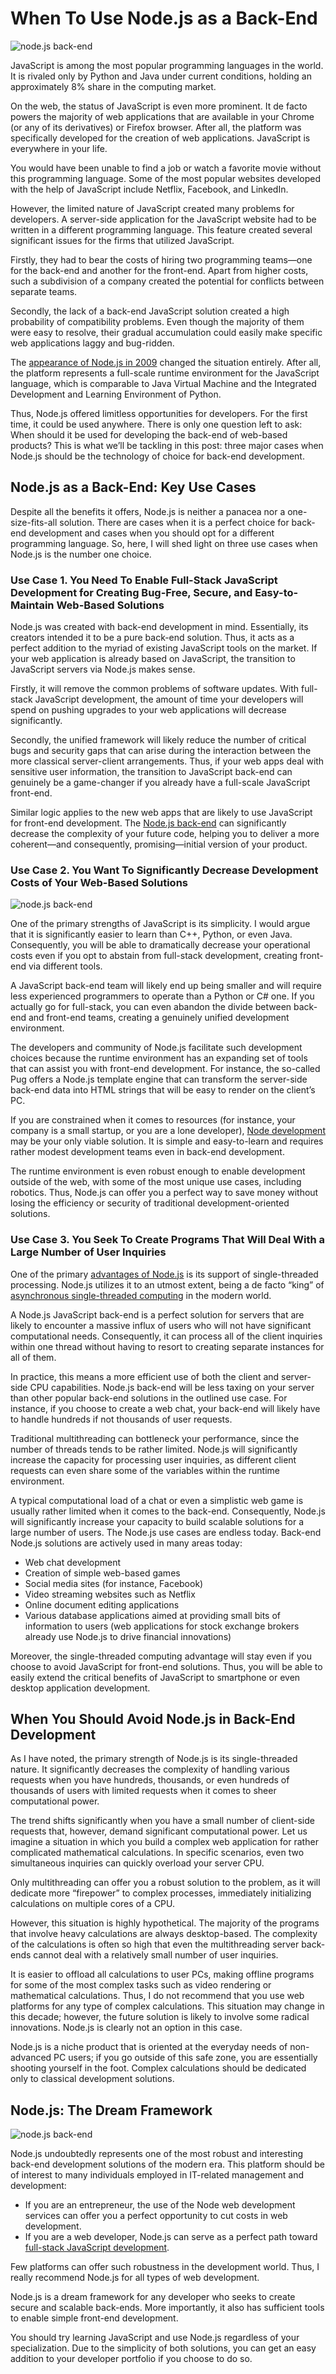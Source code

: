 # When To Use Node.js as a Back-End

![node.js back-end](https://spzone-simpleprogrammer.netdna-ssl.com/wp-content/uploads/2020/06/When-To-Use-Node.js-as-a-Back-End-square.png)

JavaScript is among the most popular programming languages in the world. It is rivaled only by Python and Java under current conditions, holding an approximately 8% share in the computing market.

On the web, the status of JavaScript is even more prominent. It de facto powers the majority of web applications that are available in your Chrome (or any of its derivatives) or Firefox browser. After all, the platform was specifically developed for the creation of web applications. JavaScript is everywhere in your life.

You would have been unable to find a job or watch a favorite movie without this programming language. Some of the most popular websites developed with the help of JavaScript include Netflix, Facebook, and LinkedIn.

However, the limited nature of JavaScript created many problems for developers. A server-side application for the JavaScript website had to be written in a different programming language. This feature created several significant issues for the firms that utilized JavaScript.

Firstly, they had to bear the costs of hiring two programming teams—one for the back-end and another for the front-end. Apart from higher costs, such a subdivision of a company created the potential for conflicts between separate teams.

Secondly, the lack of a back-end JavaScript solution created a high probability of compatibility problems. Even though the majority of them were easy to resolve, their gradual accumulation could easily make specific web applications laggy and bug-ridden.

The [appearance of Node.js in 2009](http://www.amazon.com/exec/obidos/ASIN/1617294748/makithecompsi-20) changed the situation entirely. After all, the platform represents a full-scale runtime environment for the JavaScript language, which is comparable to Java Virtual Machine and the Integrated Development and Learning Environment of Python.

Thus, Node.js offered limitless opportunities for developers. For the first time, it could be used anywhere. There is only one question left to ask: When should it be used for developing the back-end of web-based products? This is what we’ll be tackling in this post: three major cases when Node.js should be the technology of choice for back-end development.

## Node.js as a Back-End: Key Use Cases

Despite all the benefits it offers, Node.js is neither a panacea nor a one-size-fits-all solution. There are cases when it is a perfect choice for back-end development and cases when you should opt for a different programming language. So, here, I will shed light on three use cases when Node.js is the number one choice.

### Use Case 1. You Need To Enable Full-Stack JavaScript Development for Creating Bug-Free, Secure, and Easy-to-Maintain Web-Based Solutions

Node.js was created with back-end development in mind. Essentially, its creators intended it to be a pure back-end solution. Thus, it acts as a perfect addition to the myriad of existing JavaScript tools on the market. If your web application is already based on JavaScript, the transition to JavaScript servers via Node.js makes sense.

Firstly, it will remove the common problems of software updates. With full-stack JavaScript development, the amount of time your developers will spend on pushing upgrades to your web applications will decrease significantly.

Secondly, the unified framework will likely reduce the number of critical bugs and security gaps that can arise during the interaction between the more classical server-client arrangements. Thus, if your web apps deal with sensitive user information, the transition to JavaScript back-end can genuinely be a game-changer if you already have a full-scale JavaScript front-end.

Similar logic applies to the new web apps that are likely to use JavaScript for front-end development. The [Node.js back-end](http://www.amazon.com/exec/obidos/ASIN/B079P5YCY3/makithecompsi-20) can significantly decrease the complexity of your future code, helping you to deliver a more coherent—and consequently, promising—initial version of your product.

### Use Case 2. You Want To Significantly Decrease Development Costs of Your Web-Based Solutions

![node.js back-end](https://spzone-simpleprogrammer.netdna-ssl.com/wp-content/uploads/2020/06/Decrease-Development-flat.png)

One of the primary strengths of JavaScript is its simplicity. I would argue that it is significantly easier to learn than C++, Python, or even Java. Consequently, you will be able to dramatically decrease your operational costs even if you opt to abstain from full-stack development, creating front-end via different tools.

A JavaScript back-end team will likely end up being smaller and will require less experienced programmers to operate than a Python or C# one. If you actually go for full-stack, you can even abandon the divide between back-end and front-end teams, creating a genuinely unified development environment.

The developers and community of Node.js facilitate such development choices because the runtime environment has an expanding set of tools that can assist you with front-end development. For instance, the so-called Pug offers a Node.js template engine that can transform the server-side back-end data into HTML strings that will be easy to render on the client’s PC.

If you are constrained when it comes to resources (for instance, your company is a small startup, or you are a lone developer), [Node development](https://keenethics.com/services-web-development-node) may be your only viable solution. It is simple and easy-to-learn and requires rather modest development teams even in back-end development.

The runtime environment is even robust enough to enable development outside of the web, with some of the most unique use cases, including robotics. Thus, Node.js can offer you a perfect way to save money without losing the efficiency or security of traditional development-oriented solutions.

### Use Case 3. You Seek To Create Programs That Will Deal With a Large Number of User Inquiries

One of the primary [advantages of Node.js](https://simpleprogrammer.com/pros-cons-of-node-js/) is its support of single-threaded processing. Node.js utilizes it to an utmost extent, being a de facto “king” of [asynchronous single-threaded computing](https://simpleprogrammer.com/top-4-javascript-concepts-a-node-js-beginner-must-know/) in the modern world.

A Node.js JavaScript back-end is a perfect solution for servers that are likely to encounter a massive influx of users who will not have significant computational needs. Consequently, it can process all of the client inquiries within one thread without having to resort to creating separate instances for all of them.

In practice, this means a more efficient use of both the client and server-side CPU capabilities. Node.js back-end will be less taxing on your server than other popular back-end solutions in the outlined use case. For instance, if you choose to create a web chat, your back-end will likely have to handle hundreds if not thousands of user requests.

Traditional multithreading can bottleneck your performance, since the number of threads tends to be rather limited. Node.js will significantly increase the capacity for processing user inquiries, as different client requests can even share some of the variables within the runtime environment.

A typical computational load of a chat or even a simplistic web game is usually rather limited when it comes to the back-end. Consequently, Node.js will significantly increase your capacity to build scalable solutions for a large number of users. The Node.js use cases are endless today. Back-end Node.js solutions are actively used in many areas today:

- Web chat development
- Creation of simple web-based games
- Social media sites (for instance, Facebook)
- Video streaming websites such as Netflix
- Online document editing applications
- Various database applications aimed at providing small bits of information to users (web applications for stock exchange brokers already use Node.js to drive financial innovations)

Moreover, the single-threaded computing advantage will stay even if you choose to avoid JavaScript for front-end solutions. Thus, you will be able to easily extend the critical benefits of JavaScript to smartphone or even desktop application development.

## When You Should Avoid Node.js in Back-End Development

As I have noted, the primary strength of Node.js is its single-threaded nature. It significantly decreases the complexity of handling various requests when you have hundreds, thousands, or even hundreds of thousands of users with limited requests when it comes to sheer computational power.

The trend shifts significantly when you have a small number of client-side requests that, however, demand significant computational power. Let us imagine a situation in which you build a complex web application for rather complicated mathematical calculations. In specific scenarios, even two simultaneous inquiries can quickly overload your server CPU.

Only multithreading can offer you a robust solution to the problem, as it will dedicate more “firepower” to complex processes, immediately initializing calculations on multiple cores of a CPU.

However, this situation is highly hypothetical. The majority of the programs that involve heavy calculations are always desktop-based. The complexity of the calculations is often so high that even the multithreading server back-ends cannot deal with a relatively small number of user inquiries.

It is easier to offload all calculations to user PCs, making offline programs for some of the most complex tasks such as video rendering or mathematical calculations. Thus, I do not recommend that you use web platforms for any type of complex calculations. This situation may change in this decade; however, the future solution is likely to involve some radical innovations. Node.js is clearly not an option in this case.

Node.js is a niche product that is oriented at the everyday needs of non-advanced PC users; if you go outside of this safe zone, you are essentially shooting yourself in the foot. Complex calculations should be dedicated only to classical development solutions.

## Node.js: The Dream Framework

![node.js back-end](https://spzone-simpleprogrammer.netdna-ssl.com/wp-content/uploads/2020/06/programmer-dream.png)

Node.js undoubtedly represents one of the most robust and interesting back-end development solutions of the modern era. This platform should be of interest to many individuals employed in IT-related management and development:

- If you are an entrepreneur, the use of the Node web development services can offer you a perfect opportunity to cut costs in web development.
- If you are a web developer, Node.js can serve as a perfect path toward [full-stack JavaScript development](https://keenethics.com/).

Few platforms can offer such robustness in the development world. Thus, I really recommend Node.js for all types of web development.

Node.js is a dream framework for any developer who seeks to create secure and scalable back-ends. More importantly, it also has sufficient tools to enable simple front-end development.

You should try learning JavaScript and use Node.js regardless of your specialization. Due to the simplicity of both solutions, you can get an easy addition to your developer portfolio if you choose to do so.


